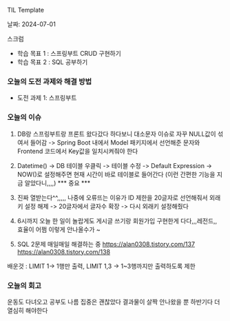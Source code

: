 TIL Template

날짜: 2024-07-01

스크럼
- 학습 목표 1 : 스프링부트 CRUD 구현하기
- 학습 목표 2 : SQL 공부하기

### 오늘의 도전 과제와 해결 방법
- 도전 과제 1: 스프링부트

### 오늘의 이슈

1. DB랑 스프링부트랑 프론트 왔다갔다 하다보니 대소문자 이슈로 자꾸 NULL값이 섞여서 들어감
-> Spring Boot 내에서 Model 패키지에서 선언해준 문자와 Frontend 코드에서 Key값을 일치시켜줘야 한다

2. Datetime()
-> DB 테이블 우클릭 -> 테이블 수정 -> Default Expression -> NOW()로 설정해주면
현재 시간이 바로 테이블로 들어간다 (이런 간편한 기능을 지금 알았다니,,,,) *** 중요 ***

3. 진짜 열받는다^^,,,,, 나중에 오류뜨는 이유가 ID 제한을 20글자로 선언해줘서
외래키 설정 해제 -> 20글자에서 글자수 확장 -> 다시 외래키 설정해줬다

4. 6시까지 오늘 한 일이 놀랍게도 게시글 쓰기랑 회원가입 구현한게 다다,,,레전드,,
효율이 어쩜 이렇게 안나올수가 ~

5. SQL 2문제 매일매일 해결하는 중
https://alan0308.tistory.com/137
https://alan0308.tistory.com/138

배운것 : LIMIT 1-> 1행만 출력, LIMIT 1,3 -> 1~3행까지만 출력하도록 제한
### 오늘의 회고
운동도 다녀오고 공부도 나름 집중은 괜찮았다
결과물이 살짝 안나왔을 뿐
하반기다 더 열심히 해야한다 

